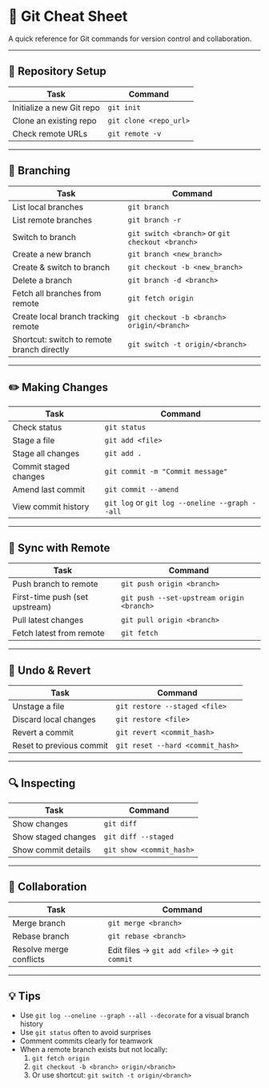 # 🧩 Git Cheat Sheet

A quick reference for Git commands for version control and collaboration.

---

## 📂 Repository Setup

| Task | Command |
|------|---------|
| Initialize a new Git repo | `git init` |
| Clone an existing repo | `git clone <repo_url>` |
| Check remote URLs | `git remote -v` |

---

## 🌱 Branching

| Task | Command |
|------|---------|
| List local branches | `git branch` |
| List remote branches | `git branch -r` |
| Switch to branch | `git switch <branch>` or `git checkout <branch>` |
| Create a new branch | `git branch <new_branch>` |
| Create & switch to branch | `git checkout -b <new_branch>` |
| Delete a branch | `git branch -d <branch>` |
| Fetch all branches from remote | `git fetch origin` |
| Create local branch tracking remote | `git checkout -b <branch> origin/<branch>` |
| Shortcut: switch to remote branch directly | `git switch -t origin/<branch>` |

---

## ✏️ Making Changes

| Task | Command |
|------|---------|
| Check status | `git status` |
| Stage a file | `git add <file>` |
| Stage all changes | `git add .` |
| Commit staged changes | `git commit -m "Commit message"` |
| Amend last commit | `git commit --amend` |
| View commit history | `git log` or `git log --oneline --graph --all` |

---

## 🔄 Sync with Remote

| Task | Command |
|------|---------|
| Push branch to remote | `git push origin <branch>` |
| First-time push (set upstream) | `git push --set-upstream origin <branch>` |
| Pull latest changes | `git pull origin <branch>` |
| Fetch latest from remote | `git fetch` |

---

## 🔧 Undo & Revert

| Task | Command |
|------|---------|
| Unstage a file | `git restore --staged <file>` |
| Discard local changes | `git restore <file>` |
| Revert a commit | `git revert <commit_hash>` |
| Reset to previous commit | `git reset --hard <commit_hash>` |

---

## 🔍 Inspecting

| Task | Command |
|------|---------|
| Show changes | `git diff` |
| Show staged changes | `git diff --staged` |
| Show commit details | `git show <commit_hash>` |

---

## 🤝 Collaboration

| Task | Command |
|------|---------|
| Merge branch | `git merge <branch>` |
| Rebase branch | `git rebase <branch>` |
| Resolve merge conflicts | Edit files → `git add <file>` → `git commit` |

---

## 💡 Tips

- Use `git log --oneline --graph --all --decorate` for a visual branch history  
- Use `git status` often to avoid surprises  
- Comment commits clearly for teamwork  
- When a remote branch exists but not locally:
  1. `git fetch origin`
  2. `git checkout -b <branch> origin/<branch>`  
  3. Or use shortcut: `git switch -t origin/<branch>`
